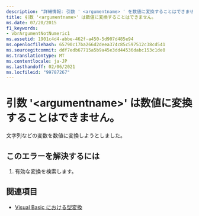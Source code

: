 ```yaml
---
description: "詳細情報: 引数 ' <argumentname> ' を数値に変換することはできません"
title: 引数 '<argumentname>' は数値に変換することはできません。
ms.date: 07/20/2015
f1_keywords:
- vbrArgumentNotNumeric1
ms.assetid: 1901c4d4-abbe-462f-a450-5d907d485e94
ms.openlocfilehash: 65790c17ba266d2deea374c85c597512c38cd541
ms.sourcegitcommit: ddf7edb67715a5b9a45e3dd44536dabc153c1de0
ms.translationtype: MT
ms.contentlocale: ja-JP
ms.lasthandoff: 02/06/2021
ms.locfileid: "99787267"
---
```

# <a name="argument-argumentname-cannot-be-converted-to-a-numeric-value"></a>引数 '\<argumentname>' は数値に変換することはできません。

文字列などの変数を数値に変換しようとしました。  
  
## <a name="to-correct-this-error"></a>このエラーを解決するには  
  
1. 有効な変換を検索します。  
  
## <a name="see-also"></a>関連項目

- [Visual Basic における型変換](../programming-guide/language-features/data-types/type-conversions.md)
